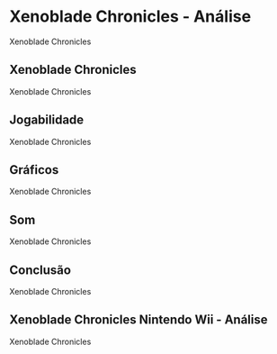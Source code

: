---
---

# Xenoblade Chronicles - Análise

Xenoblade Chronicles

## Xenoblade Chronicles

Xenoblade Chronicles

## Jogabilidade

Xenoblade Chronicles

## Gráficos

Xenoblade Chronicles

## Som

Xenoblade Chronicles

## Conclusão

Xenoblade Chronicles

## Xenoblade Chronicles Nintendo Wii - Análise

Xenoblade Chronicles
